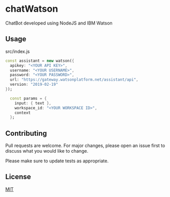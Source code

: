 # chatWatson

ChatBot developed using NodeJS and IBM Watson


## Usage
src/index.js
```dart
const assistant = new watson({
  apikey: "<YOUR API KEY>",
  username: "<YOUR USERNAME>",
  password: "<YOUR PASSWORD>",
  url: "https://gateway.watsonplatform.net/assistant/api",
  version: "2019-02-19"
});

  const params = {
    input: { text },
    workspace_id: "<YOUR WORKSPACE ID>",
    context
  };
```

## Contributing
Pull requests are welcome. For major changes, please open an issue first to discuss what you would like to change.

Please make sure to update tests as appropriate.

## License
[MIT](https://choosealicense.com/licenses/mit/)
